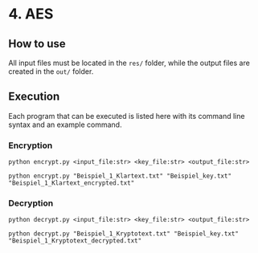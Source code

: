 # 4. AES

## How to use

All input files must be located in the `res/` folder, while the output files are created in the `out/` folder.

## Execution

Each program that can be executed is listed here with its command line syntax and an example command.

### Encryption

```shell
python encrypt.py <input_file:str> <key_file:str> <output_file:str>
```

```shell
python encrypt.py "Beispiel_1_Klartext.txt" "Beispiel_key.txt" "Beispiel_1_Klartext_encrypted.txt"
```

### Decryption

```shell
python decrypt.py <input_file:str> <key_file:str> <output_file:str>
```

```shell
python decrypt.py "Beispiel_1_Kryptotext.txt" "Beispiel_key.txt" "Beispiel_1_Kryptotext_decrypted.txt"
```
